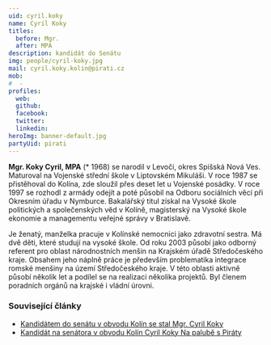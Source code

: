 ```yaml
---
uid: cyril.koky
name: Cyril Koky
titles:
  before: Mgr.
  after: MPA
description: kandidát do Senátu
img: people/cyril-koky.jpg
mail: cyril.koky.kolin@pirati.cz
mob:
#  - 
profiles:
  web:
  github:
  facebook: 
  twitter:
  linkedin:
heroImg: banner-default.jpg
partyUid: pirati
---
```


**Mgr. Koky Cyril, MPA** (* 1968) se narodil v Levoči, okres Spišská Nová Ves. Maturoval na Vojenské střední škole v Liptovském Mikuláši. V roce 1987 se přistěhoval do Kolína, zde sloužil přes deset let u Vojenské posádky. V roce 1997 se rozhodl z armády odejít a poté působil na Odboru sociálních věcí při Okresním úřadu v Nymburce. Bakalářský titul získal na Vysoké škole politických a společenských věd v Kolíně, magisterský na Vysoké škole ekonomie a managementu veřejné správy v Bratislavě.

Je ženatý, manželka pracuje v Kolínské nemocnici jako zdravotní sestra. Má dvě děti, které studují na vysoké škole. Od roku 2003 působí jako odborný referent pro oblast národnostních menšin na Krajském úřadě Středočeského kraje. Obsahem jeho náplně práce je především problematika integrace romské menšiny na území Středočeského kraje. V této oblasti aktivně působí několik let a podílel se na realizaci několika projektů. Byl členem poradních orgánů na krajské i vládní úrovni.

### Související články

* [Kandidátem do senátu v obvodu Kolín se stal Mgr. Cyril Koky](/aktuality/kandidatem-do-senatu-v-obvodu-kolin-se-stal-mgr-cyril-koky.html)
* [Kandidát na senátora v obvodu Kolín Cyril Koky Na palubě s Piráty](/aktuality/kandidat-na-senatora-v-obvodu-kolin-cyril-koky-na-palube-s-piraty.html)

